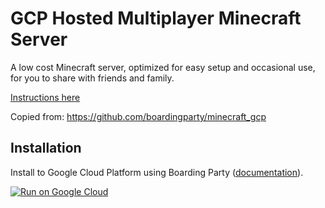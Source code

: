 # GCP Hosted Multiplayer Minecraft Server

A low cost Minecraft server, optimized for easy setup and occasional use, for you to share with friends and family.

[Instructions here](https://docs.google.com/document/d/1TXyzHKqoKMS-jY9FSMrYNLEGathqSG8YuHdj0Z9GP34)


Copied from: https://github.com/boardingparty/minecraft_gcp

## Installation
 
Install to Google Cloud Platform using Boarding Party ([documentation](https://docs.google.com/document/d/1bv3vNhR5ROP9RVu99Tthiq4cdI_XtX966NT4uURd_WI/edit?usp=sharing)).
 
 
[![Run on Google Cloud](https://deploy.cloud.run/button.svg)](https://deploy.cloud.run?dir=boardingparty/install)